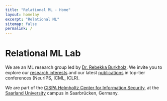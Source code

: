 ```yaml
---
title: "Relational ML - Home"
layout: homelay
excerpt: "Relational ML"
sitemap: false
permalink: /
---
```


# Relational ML Lab

We are an ML research group led by [Dr. Rebekka Burkholz](https://sites.google.com/view/rebekkaburkholz). We invite you to explore our [research interests](research) and our latest [publications](publications) in top-tier conferences (NeurIPS, ICML, ICLR).

We are part of the [CISPA Helmholtz Center for Information Security](https://cispa.de), at the [Saarland University](https://www.uni-saarland.de) campus in Saarbrücken, Germany.
